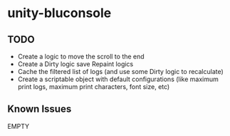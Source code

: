 unity-bluconsole
=======================


TODO
-----

* Create a logic to move the scroll to the end
* Create a Dirty logic save Repaint logics
* Cache the filtered list of logs (and use some Dirty logic to recalculate)
* Create a scriptable object with default configurations (like maximum print logs, maximum print characters, font size, etc)

Known Issues
------------

EMPTY
